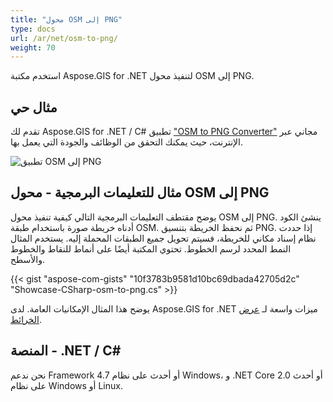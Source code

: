 ```yaml
---
title: "محول OSM إلى PNG"
type: docs
url: /ar/net/osm-to-png/
weight: 70
---
```


استخدم مكتبة Aspose.GIS for .NET لتنفيذ محول OSM إلى PNG.

## **مثال حي**

تقدم لك Aspose.GIS for .NET / C# تطبيق ["OSM to PNG Converter"](https://products.aspose.app/gis/viewer/osm-to-png) مجاني عبر الإنترنت، حيث يمكنك التحقق من الوظائف والجودة التي يعمل بها.

![تطبيق OSM إلى PNG](viewer.png)

## **مثال للتعليمات البرمجية - محول OSM إلى PNG**

يوضح مقتطف التعليمات البرمجية التالي كيفية تنفيذ محول OSM إلى PNG. ينشئ الكود أدناه خريطة صورة باستخدام طبقة OSM. ثم نحفظ الخريطة بتنسيق PNG. إذا حددت نظام إسناد مكاني للخريطة، فسيتم تحويل جميع الطبقات المحملة إليه.
يستخدم المثال النمط المحدد لرسم الخطوط. تحتوي المكتبة أيضًا على أنماط للنقاط والخطوط والأسطح.

{{< gist "aspose-com-gists" "10f3783b9581d10bc69dbada42705d2c" "Showcase-CSharp-osm-to-png.cs" >}}

يوضح هذا المثال الإمكانيات العامة. لدى Aspose.GIS for .NET ميزات واسعة لـ [عرض الخرائط](https://docs.aspose.com/gis/net/map-rendering/).

## **المنصة - .NET / C#**

نحن ندعم Framework 4.7 أو أحدث على نظام Windows، و .NET Core 2.0 أو أحدث على نظام Windows أو Linux.
